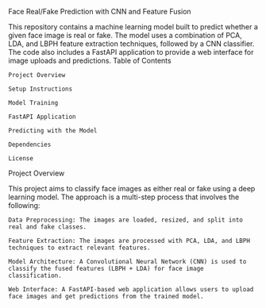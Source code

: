 Face Real/Fake Prediction with CNN and Feature Fusion

This repository contains a machine learning model built to predict whether a given face image is real or fake. The model uses a combination of PCA, LDA, and LBPH feature extraction techniques, followed by a CNN classifier. The code also includes a FastAPI application to provide a web interface for image uploads and predictions.
Table of Contents

    Project Overview

    Setup Instructions

    Model Training

    FastAPI Application

    Predicting with the Model

    Dependencies

    License

Project Overview

This project aims to classify face images as either real or fake using a deep learning model. The approach is a multi-step process that involves the following:

    Data Preprocessing: The images are loaded, resized, and split into real and fake classes.

    Feature Extraction: The images are processed with PCA, LDA, and LBPH techniques to extract relevant features.

    Model Architecture: A Convolutional Neural Network (CNN) is used to classify the fused features (LBPH + LDA) for face image classification.

    Web Interface: A FastAPI-based web application allows users to upload face images and get predictions from the trained model.
